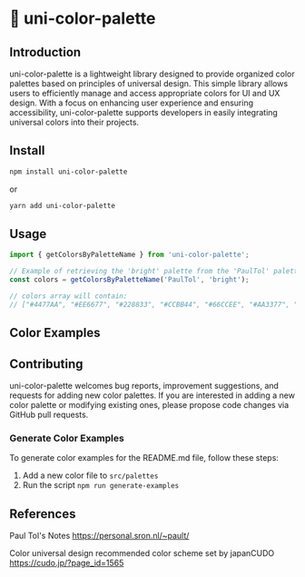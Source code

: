# 🎨 uni-color-palette

## Introduction
uni-color-palette is a lightweight library designed to provide organized color palettes based on principles of universal design. This simple library allows users to efficiently manage and access appropriate colors for UI and UX design. With a focus on enhancing user experience and ensuring accessibility, uni-color-palette supports developers in easily integrating universal colors into their projects.

## Install
```bash
npm install uni-color-palette
```

or

```bash
yarn add uni-color-palette
```

## Usage
```ts
import { getColorsByPaletteName } from 'uni-color-palette';

// Example of retrieving the 'bright' palette from the 'PaulTol' palette group
const colors = getColorsByPaletteName('PaulTol', 'bright');

// colors array will contain:
// ["#4477AA", "#EE6677", "#228833", "#CCBB44", "#66CCEE", "#AA3377", "#BBBBBB"]
```

## Color Examples


## Contributing
uni-color-palette welcomes bug reports, improvement suggestions, and requests for adding new color palettes.
If you are interested in adding a new color palette or modifying existing ones, please propose code changes via GitHub pull requests.

### Generate Color Examples
To generate color examples for the README.md file, follow these steps:

1. Add a new color file to `src/palettes`
2. Run the script `npm run generate-examples`

## References
Paul Tol's Notes
https://personal.sron.nl/~pault/

Color universal design recommended color scheme set by japanCUDO
https://cudo.jp/?page_id=1565
